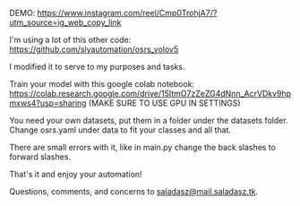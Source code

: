 DEMO: https://www.instagram.com/reel/Cmp0TrohjA7/?utm_source=ig_web_copy_link

I'm using a lot of this other code: https://github.com/slyautomation/osrs_yolov5

I modified it to serve to my purposes and tasks.

Train your model with this google colab notebook: https://colab.research.google.com/drive/15ItmO7zZeZG4dNnn_AcrVDkv9hpmxws4?usp=sharing (MAKE SURE TO USE GPU IN SETTINGS)

You need your own datasets, put them in a folder under the datasets folder. Change osrs.yaml under data to fit your classes and all that.

There are small errors with it, like in main.py change the back slashes to forward slashes.

That's it and enjoy your automation!

Questions, comments, and concerns to saladasz@mail.saladasz.tk.
